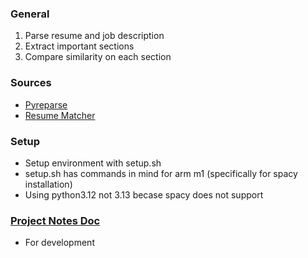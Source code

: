### General
1. Parse resume and job description
2. Extract important sections
4. Compare similarity on each section

### Sources
- [Pyreparse](https://github.com/OmkarPathak/pyresparser)
- [Resume Matcher](https://github.com/srbhr/Resume-Matcher)
### Setup
- Setup environment with setup.sh
- setup.sh has commands in mind for arm m1 (specifically for spacy installation)
- Using python3.12 not 3.13 becase spacy does not support
### [Project Notes Doc](https://docs.google.com/document/d/1WNQqmFWBEeeN1jmg1SmI0bFihNoGLY8COHLpfIMMSVM/edit?usp=sharing)
- For development
